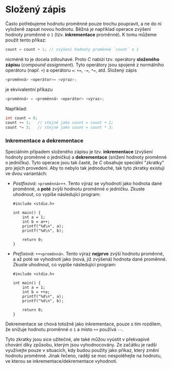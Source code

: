 # Složený zápis
Často potřebujeme hodnotu proměnné pouze trochu poupravit, a ne do ní vyloženě zapsat novou hodnotu.
Běžná je například operace zvýšení hodnoty proměnné o `1` (tzv. **inkrementace** proměnné).
K tomu můžeme použít tento příkaz:
```c
count = count + 1; // zvýšení hodnoty proměnné `count` o 1
```
nicméně to je docela zdlouhavé. Proto *C* nabízí tzv. operátory **složeného zápisu** (*compound
assignment*). Tyto operátory jsou spojené z normálního operátoru (např. `+`) a operátoru `=`:
`+=`, `-=`, `*=`, atd. Složený zápis
```c
<proměnná> <operátor>= <výraz>;
```
je ekvivalentní příkazu
```c
<proměnná> = <proměnná> <operátor> <výraz>;
```

Například:
```c
int count = 0;
count += 1;   // stejné jako count = count + 1;
count *= 3;   // stejné jako count = count * 3; 
```

### Inkrementace a dekrementace
Speciálním případem složeného zápisu je tzv. **inkrementace** (zvýšení hodnoty proměnné o jedničku)
a **dekrementace** (snížení hodnoty proměnné o jedničku). Tyto operace jsou tak časté, že *C* obsahuje
speciální "zkratky" pro jejich provedení. Aby to nebylo tak jednoduché, tak tyto zkratky
existují ve dvou variantách:
- *Postfixová*: `<proměnná>++`. Tento výraz se vyhodnotí jako hodnota dané proměnné, a **poté** zvýší
hodnotu proměnné o jedničku. Zkuste uhodnout, co vypíše následující program:
    ```c,editable,mainbody
    #include <stdio.h>
    
    int main() {
        int a = 1;
        int b = a++;
        printf("%d\n", a);
        printf("%d\n", b);
    
        return 0;
    }
    ```
- *Prefixová*: `++<proměnná>`. Tento výraz **nejprve** zvýší hodnotu proměnné, a až poté se vyhodnotí
jako (nová, již zvýšená) hodnota dané proměnné. Zkuste uhodnout, co vypíše následující program:
    ```c,editable,mainbody
    #include <stdio.h>
    
    int main() {
        int a = 1;
        int b = ++a;
        printf("%d\n", a);
        printf("%d\n", b);
    
        return 0;
    }
    ```

Dekrementace se chová totožně jako inkrementace, pouze s tím rozdílem, že snižuje hodnotu
proměnné o `1` a místo `++` používá `--`.

Tyto zkratky jsou sice užitečné, ale také můžou vyústit v překvapivé chování díky způsobu, kterým
jsou vyhodnocovány. Ze začátku je radši využívejte pouze v situacích, kdy budou použity jako příkaz,
který změní hodnotu proměnné. Jinak řečeno, raději se moc nespoléhejte na hodnotu, ve kterou se
inkrementace/dekrementace vyhodnotí.
